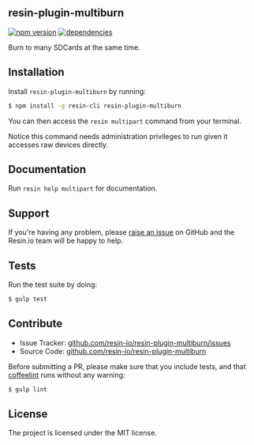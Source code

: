 resin-plugin-multiburn
----------------------

[![npm version](https://badge.fury.io/js/resin-plugin-multiburn.svg)](http://badge.fury.io/js/resin-plugin-multiburn)
[![dependencies](https://david-dm.org/resin-io/resin-plugin-multiburn.png)](https://david-dm.org/resin-io/resin-plugin-multiburn.png)

Burn to many SDCards at the same time.

Installation
------------

Install `resin-plugin-multiburn` by running:

```sh
$ npm install -g resin-cli resin-plugin-multiburn
```

You can then access the `resin multipart` command from your terminal.

Notice this command needs administration privileges to run given it accesses raw devices directly.

Documentation
-------------

Run `resin help multipart` for documentation.

Support
-------

If you're having any problem, please [raise an issue](https://github.com/resin-io/resin-plugin-multiburn/issues/new) on GitHub and the Resin.io team will be happy to help.

Tests
-----

Run the test suite by doing:

```sh
$ gulp test
```

Contribute
----------

- Issue Tracker: [github.com/resin-io/resin-plugin-multiburn/issues](https://github.com/resin-io/resin-plugin-multiburn/issues)
- Source Code: [github.com/resin-io/resin-plugin-multiburn](https://github.com/resin-io/resin-plugin-multiburn)

Before submitting a PR, please make sure that you include tests, and that [coffeelint](http://www.coffeelint.org/) runs without any warning:

```sh
$ gulp lint
```

License
-------

The project is licensed under the MIT license.
